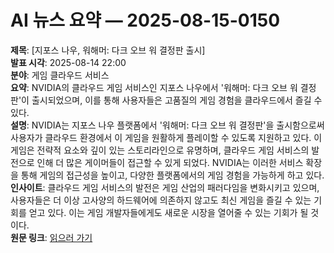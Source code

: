 # AI 뉴스 요약 — 2025-08-15-0150

**제목**: [지포스 나우, 워해머: 다크 오브 워 결정판 출시]  
**발표 시각**: 2025-08-14 22:00  
**분야**: 게임 클라우드 서비스  
**요약**: NVIDIA의 클라우드 게임 서비스인 지포스 나우에서 '워해머: 다크 오브 워 결정판'이 출시되었으며, 이를 통해 사용자들은 고품질의 게임 경험을 클라우드에서 즐길 수 있다.  
**설명**: NVIDIA는 지포스 나우 플랫폼에서 '워해머: 다크 오브 워 결정판'을 출시함으로써 사용자가 클라우드 환경에서 이 게임을 원활하게 플레이할 수 있도록 지원하고 있다. 이 게임은 전략적 요소와 깊이 있는 스토리라인으로 유명하며, 클라우드 게임 서비스의 발전으로 인해 더 많은 게이머들이 접근할 수 있게 되었다. NVIDIA는 이러한 서비스 확장을 통해 게임의 접근성을 높이고, 다양한 플랫폼에서의 게임 경험을 가능하게 하고 있다.  
**인사이트**: 클라우드 게임 서비스의 발전은 게임 산업의 패러다임을 변화시키고 있으며, 사용자들은 더 이상 고사양의 하드웨어에 의존하지 않고도 최신 게임을 즐길 수 있는 기회를 얻고 있다. 이는 게임 개발자들에게도 새로운 시장을 열어줄 수 있는 기회가 될 것이다.  
**원문 링크**: [읽으러 가기](https://blogs.nvidia.com/blog/geforce-now-thursday-warhammer-dawn-of-war-definitive-edition/)